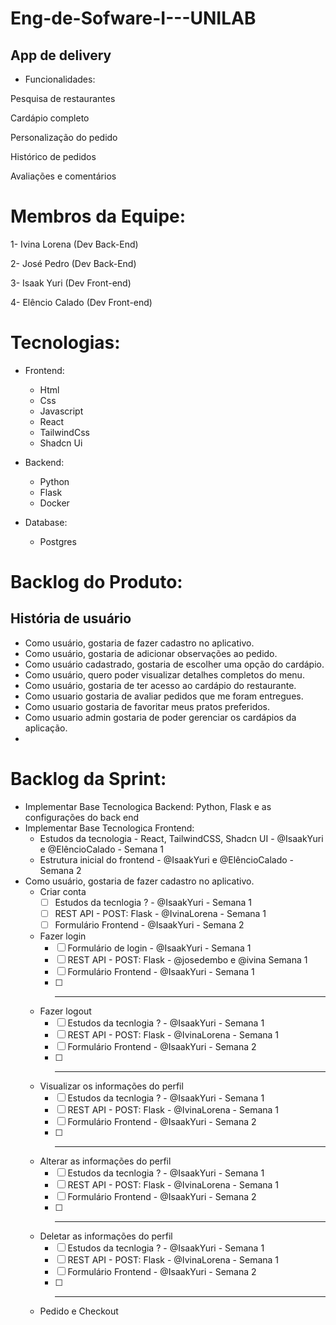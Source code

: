 # Eng-de-Sofware-I---UNILAB
  ## App de delivery
* Funcionalidades:

Pesquisa de restaurantes

Cardápio completo

Personalização do pedido

Histórico de pedidos

Avaliações e comentários


# Membros da Equipe:
1- Ivina Lorena (Dev Back-End)

2- José Pedro (Dev Back-End)

3- Isaak Yuri (Dev Front-end)

4- Elêncio Calado (Dev Front-end)

# Tecnologias:
- Frontend:
    - Html
    - Css
    - Javascript
    - React
    - TailwindCss
    - Shadcn Ui

- Backend:
    - Python
    - Flask
    - Docker
 - Database:
    - Postgres  

# Backlog do Produto:
## História de usuário

* Como usuário, gostaria de fazer cadastro no aplicativo.
* Como usuário, gostaria de adicionar observações ao pedido.
* Como usuário cadastrado, gostaria de escolher uma opção do cardápio.
* Como usuário, quero poder visualizar detalhes completos do menu.
* Como usuário, gostaria de ter acesso ao cardápio do restaurante.
* Como usuario gostaria de avaliar pedidos que me foram entregues.
* Como usuario gostaria de favoritar meus pratos preferidos.
* Como usuario admin gostaria de poder gerenciar os cardápios da aplicação.
* 
# Backlog da Sprint:
- Implementar Base Tecnologica Backend: Python, Flask e as configurações do back end
- Implementar Base Tecnologica Frontend:
    - Estudos da tecnologia - React, TailwindCSS, Shadcn UI - @IsaakYuri e @ElêncioCalado - Semana 1
    - Estrutura inicial do frontend - @IsaakYuri e @ElêncioCalado - Semana 2
- Como usuário, gostaria de fazer cadastro no aplicativo.
  - Criar conta
    - [ ] Estudos da tecnlogia ? - @IsaakYuri - Semana 1
    - [ ] REST API - POST: Flask - @IvinaLorena - Semana 1
    - [ ] Formulário Frontend - @IsaakYuri - Semana 2
  - Fazer login
    - [ ] Formulário de login - @IsaakYuri - Semana 1
    - [ ] REST API - POST: Flask - @josedembo e @ivina Semana 1
    - [ ] Formulário Frontend - @IsaakYuri - Semana 1
    - [ ] ------------
  - Fazer logout
    - [ ] Estudos da tecnlogia ? - @IsaakYuri - Semana 1
    - [ ] REST API - POST: Flask - @IvinaLorena - Semana 1
    - [ ] Formulário Frontend - @IsaakYuri - Semana 2
    - [ ] ------------
  - Visualizar os informações do perfil
    - [ ] Estudos da tecnlogia ? - @IsaakYuri - Semana 1
    - [ ] REST API - POST: Flask - @IvinaLorena - Semana 1
    - [ ] Formulário Frontend - @IsaakYuri - Semana 2
    - [ ] ------------
  - Alterar as informações do perfil
    - [ ] Estudos da tecnlogia ? - @IsaakYuri - Semana 1
    - [ ] REST API - POST: Flask - @IvinaLorena - Semana 1
    - [ ] Formulário Frontend - @IsaakYuri - Semana 2
    - [ ] -----------
  - Deletar as informações do perfil
    - [ ] Estudos da tecnlogia ? - @IsaakYuri - Semana 1
    - [ ] REST API - POST: Flask - @IvinaLorena - Semana 1
    - [ ] Formulário Frontend - @IsaakYuri - Semana 2
    - [ ] ------------
  - Pedido e Checkout
    
